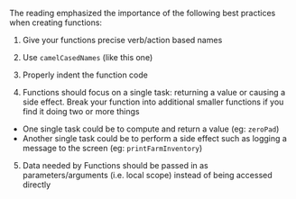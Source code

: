 The reading emphasized the importance of the following best practices when creating functions:

1. Give your functions precise verb/action based names

2. Use ```camelCasedNames``` (like this one)

3. Properly indent the function code

4. Functions should focus on a single task: returning a value or causing a side effect. Break your function into additional smaller functions if you find it doing two or more things
* One single task could be to compute and return a value (eg: ```zeroPad```)
* Another single task could be to perform a side effect such as logging a message to the screen (eg: ```printFarmInventory```)
5. Data needed by Functions should be passed in as parameters/arguments (i.e. local scope) instead of being accessed directly
